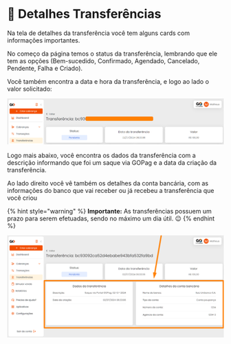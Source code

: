 # 📄 Detalhes Transferências

Na tela de detalhes da transferência você tem alguns cards com informações importantes.

No começo da página temos o status da transferência, lembrando que ele tem as opções (Bem-sucedido,
 Confirmado, Agendado, Cancelado, Pendente, Falha e Criado). 

 Você também encontra a data e hora da transferência, e logo ao lado o valor solicitado:

 ![](/assets/prints/transferencias_detalhes_inicio.png)

 Logo mais abaixo, você encontra os dados da transferência com a descrição informando que foi um saque via GOPag e a data da criação da transferência.

 Ao lado direito você vê também os detalhes da conta bancária, com as informações do banco que vai receber ou já recebeu a transferência que você criou

 {% hint style="warning" %}
**Importante:** As transferências possuem um prazo para serem efetuadas, sendo no máximo um dia útil. 😉
{% endhint %}

![](/assets/prints/transferencias_detalhes_fim.png)
